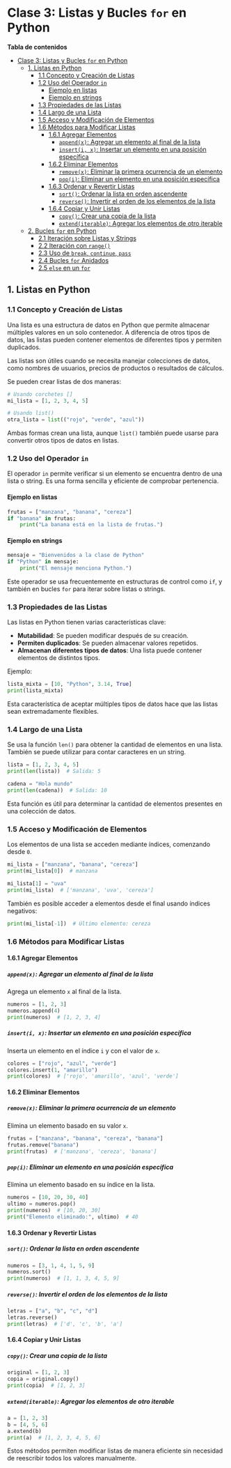 # Clase 3: Listas y Bucles `for` en Python

**Tabla de contenidos**

- [Clase 3: Listas y Bucles `for` en Python](#clase-3-listas-y-bucles-for-en-python)
  - [1. Listas en Python](#1-listas-en-python)
    - [1.1 Concepto y Creación de Listas](#11-concepto-y-creación-de-listas)
    - [1.2 Uso del Operador `in`](#12-uso-del-operador-in)
      - [Ejemplo en listas](#ejemplo-en-listas)
      - [Ejemplo en strings](#ejemplo-en-strings)
    - [1.3 Propiedades de las Listas](#13-propiedades-de-las-listas)
    - [1.4 Largo de una Lista](#14-largo-de-una-lista)
    - [1.5 Acceso y Modificación de Elementos](#15-acceso-y-modificación-de-elementos)
    - [1.6 Métodos para Modificar Listas](#16-métodos-para-modificar-listas)
      - [1.6.1 Agregar Elementos](#161-agregar-elementos)
        - [`append(x)`: Agregar un elemento al final de la lista](#appendx-agregar-un-elemento-al-final-de-la-lista)
        - [`insert(i, x)`: Insertar un elemento en una posición específica](#inserti-x-insertar-un-elemento-en-una-posición-específica)
      - [1.6.2 Eliminar Elementos](#162-eliminar-elementos)
        - [`remove(x)`: Eliminar la primera ocurrencia de un elemento](#removex-eliminar-la-primera-ocurrencia-de-un-elemento)
        - [`pop(i)`: Eliminar un elemento en una posición específica](#popi-eliminar-un-elemento-en-una-posición-específica)
      - [1.6.3 Ordenar y Revertir Listas](#163-ordenar-y-revertir-listas)
        - [`sort()`: Ordenar la lista en orden ascendente](#sort-ordenar-la-lista-en-orden-ascendente)
        - [`reverse()`: Invertir el orden de los elementos de la lista](#reverse-invertir-el-orden-de-los-elementos-de-la-lista)
      - [1.6.4 Copiar y Unir Listas](#164-copiar-y-unir-listas)
        - [`copy()`: Crear una copia de la lista](#copy-crear-una-copia-de-la-lista)
        - [`extend(iterable)`: Agregar los elementos de otro iterable](#extenditerable-agregar-los-elementos-de-otro-iterable)
  - [2. Bucles `for` en Python](#2-bucles-for-en-python)
    - [2.1 Iteración sobre Listas y Strings](#21-iteración-sobre-listas-y-strings)
    - [2.2 Iteración con `range()`](#22-iteración-con-range)
    - [2.3 Uso de `break`, `continue`, `pass`](#23-uso-de-break-continue-pass)
    - [2.4 Bucles `for` Anidados](#24-bucles-for-anidados)
    - [2.5 `else` en un `for`](#25-else-en-un-for)

## 1. Listas en Python

### 1.1 Concepto y Creación de Listas

Una lista es una estructura de datos en Python que permite almacenar múltiples valores en un solo contenedor. A diferencia de otros tipos de datos, las listas pueden contener elementos de diferentes tipos y permiten duplicados.

Las listas son útiles cuando se necesita manejar colecciones de datos, como nombres de usuarios, precios de productos o resultados de cálculos.

Se pueden crear listas de dos maneras:

```python
# Usando corchetes []
mi_lista = [1, 2, 3, 4, 5]

# Usando list()
otra_lista = list(("rojo", "verde", "azul"))
```

Ambas formas crean una lista, aunque `list()` también puede usarse para convertir otros tipos de datos en listas.

### 1.2 Uso del Operador `in`

El operador `in` permite verificar si un elemento se encuentra dentro de una lista o string. Es una forma sencilla y eficiente de comprobar pertenencia.

#### Ejemplo en listas

```python
frutas = ["manzana", "banana", "cereza"]
if "banana" in frutas:
    print("La banana está en la lista de frutas.")
```

#### Ejemplo en strings

```python
mensaje = "Bienvenidos a la clase de Python"
if "Python" in mensaje:
    print("El mensaje menciona Python.")
```

Este operador se usa frecuentemente en estructuras de control como `if`, y también en bucles `for` para iterar sobre listas o strings.

### 1.3 Propiedades de las Listas

Las listas en Python tienen varias características clave:

- **Mutabilidad**: Se pueden modificar después de su creación.
- **Permiten duplicados**: Se pueden almacenar valores repetidos.
- **Almacenan diferentes tipos de datos**: Una lista puede contener elementos de distintos tipos.

Ejemplo:

```python
lista_mixta = [10, "Python", 3.14, True]
print(lista_mixta)
```

Esta característica de aceptar múltiples tipos de datos hace que las listas sean extremadamente flexibles.

### 1.4 Largo de una Lista

Se usa la función `len()` para obtener la cantidad de elementos en una lista. También se puede utilizar para contar caracteres en un string.

```python
lista = [1, 2, 3, 4, 5]
print(len(lista))  # Salida: 5

cadena = "Hola mundo"
print(len(cadena))  # Salida: 10
```

Esta función es útil para determinar la cantidad de elementos presentes en una colección de datos.

### 1.5 Acceso y Modificación de Elementos

Los elementos de una lista se acceden mediante índices, comenzando desde `0`.

```python
mi_lista = ["manzana", "banana", "cereza"]
print(mi_lista[0])  # manzana

mi_lista[1] = "uva"
print(mi_lista)  # ['manzana', 'uva', 'cereza']
```

También es posible acceder a elementos desde el final usando índices negativos:

```python
print(mi_lista[-1])  # Último elemento: cereza
```

### 1.6 Métodos para Modificar Listas

#### 1.6.1 Agregar Elementos

##### `append(x)`: Agregar un elemento al final de la lista

Agrega un elemento `x` al final de la lista.

```python
numeros = [1, 2, 3]
numeros.append(4)
print(numeros)  # [1, 2, 3, 4]
```

##### `insert(i, x)`: Insertar un elemento en una posición específica

Inserta un elemento en el índice `i` y con el valor de `x`.

```python
colores = ["rojo", "azul", "verde"]
colores.insert(1, "amarillo")
print(colores)  # ['rojo', 'amarillo', 'azul', 'verde']
```

#### 1.6.2 Eliminar Elementos

##### `remove(x)`: Eliminar la primera ocurrencia de un elemento

Elimina un elemento basado en su valor `x`.

```python
frutas = ["manzana", "banana", "cereza", "banana"]
frutas.remove("banana")
print(frutas)  # ['manzana', 'cereza', 'banana']
```

##### `pop(i)`: Eliminar un elemento en una posición específica

Elimina un elemento basado en su índice en la lista.

```python
numeros = [10, 20, 30, 40]
ultimo = numeros.pop()
print(numeros)  # [10, 20, 30]
print("Elemento eliminado:", ultimo)  # 40
```

#### 1.6.3 Ordenar y Revertir Listas

##### `sort()`: Ordenar la lista en orden ascendente

```python
numeros = [3, 1, 4, 1, 5, 9]
numeros.sort()
print(numeros)  # [1, 1, 3, 4, 5, 9]
```

##### `reverse()`: Invertir el orden de los elementos de la lista

```python
letras = ["a", "b", "c", "d"]
letras.reverse()
print(letras)  # ['d', 'c', 'b', 'a']
```

#### 1.6.4 Copiar y Unir Listas

##### `copy()`: Crear una copia de la lista

```python
original = [1, 2, 3]
copia = original.copy()
print(copia)  # [1, 2, 3]
```

##### `extend(iterable)`: Agregar los elementos de otro iterable

```python
a = [1, 2, 3]
b = [4, 5, 6]
a.extend(b)
print(a)  # [1, 2, 3, 4, 5, 6]
```

Estos métodos permiten modificar listas de manera eficiente sin necesidad de reescribir todos los valores manualmente.

